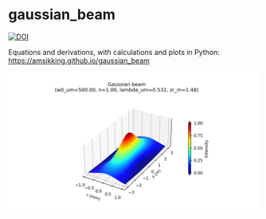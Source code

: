 # gaussian_beam

<a href="https://doi.org/10.5281/zenodo.14366207"><img src="https://zenodo.org/badge/DOI/10.5281/zenodo.14366207.svg" alt="DOI"></a>

Equations and derivations, with calculations and plots in Python: https://amsikking.github.io/gaussian_beam

![social_preview](https://github.com/amsikking/gaussian_beam/blob/main/social_preview.png)
